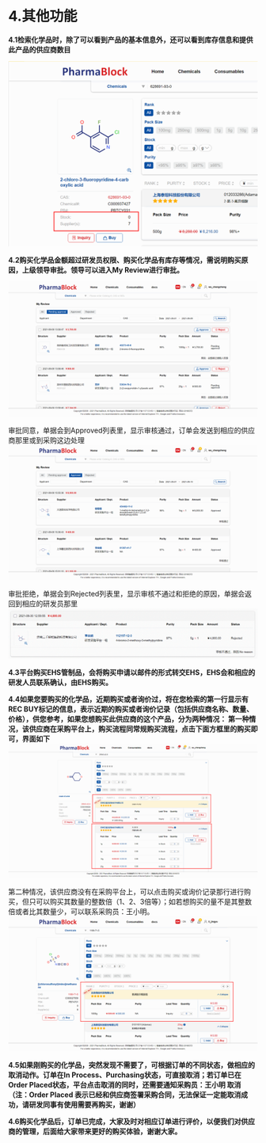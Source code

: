 # 4.其他功能


**4.1检索化学品时，除了可以看到产品的基本信息外，还可以看到库存信息和提供此产品的供应商数目**

![search](./img/16.png)

 **4.2购买化学品金额超过研发员权限、购买化学品有库存等情况，需说明购买原因，上级领导审批。领导可以进入My Review进行审批。**
 
![search](./img/17.png)

审批同意，单据会到Approved列表里，显示审核通过，订单会发送到相应的供应商那里或到采购这边处理
![search](./img/18.png)

审批拒绝，单据会到Rejected列表里，显示审核不通过和拒绝的原因，单据会返回到相应的研发员那里
![search](./img/19.png)

**4.3平台购买EHS管制品，会将购买申请以邮件的形式转交EHS，EHS会和相应的研发人员联系确认，由EHS购买。**

**4.4如果您要购买的化学品，近期购买或者询价过，将在您检索的第一行显示有REC BUY标记的信息，表示近期的购买或者询价记录（包括供应商名称、数量、价格），供您参考，如果您想购买此供应商的这个产品，分为两种情况：
   第一种情况，该供应商在采购平台上，购买流程同常规购买流程，点击下面方框里的购买即可，界面如下**
![search](./img/20.png)

第二种情况，该供应商没有在采购平台上，可以点击购买或询价记录那行进行购买，但只可以购买其数量的整数倍（1、2、3倍等）；如若想购买的量不是其整数倍或者比其数量少，可以联系采购员：王小明。
![search](./img/21.png)

**4.5如果刚购买的化学品，突然发现不需要了，可根据订单的不同状态，做相应的取消动作。订单在In Process、Purchasing状态，可直接取消；若订单已在Order Placed状态，平台点击取消的同时，还需要通知采购员：王小明 取消（注：Order Placed 表示已经和供应商签署采购合同，无法保证一定能取消成功，请研发同事有使用需要再购买，谢谢）**

**4.6购买化学品后，订单已完成，大家及时对相应订单进行评价，以便我们对供应商的管理，后面给大家带来更好的购买体验，谢谢大家。**
